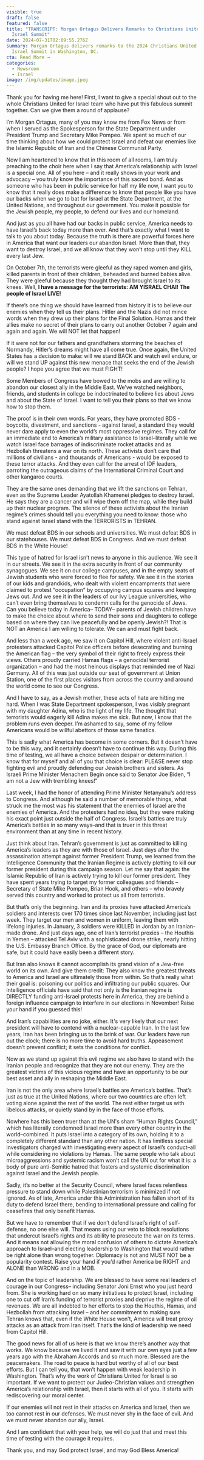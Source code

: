 ```yaml
---
visible: true
draft: false
featured: false
title: "TRANSCRIPT: Morgan Ortagus Delivers Remarks to Christians United For
  Israel Summit"
date: 2024-07-31T02:09:55.276Z
summary: Morgan Ortagus delivers remarks to the 2024 Christians United for
  Israel Summit in Washington, DC.
cta: Read More →
categories:
  - Newsroom
  - Israel
image: /img/updates/image.jpeg
---
```

Thank you for having me here! First, I want to give a special shout out to the whole Christians United for Israel team who have put this fabulous summit together. Can we give them a round of applause?

I’m Morgan Ortagus, many of you may know me from Fox News or from when I served as the Spokesperson for the State Department under President Trump and Secretary Mike Pompeo. We spent so much of our time thinking about how we could protect Israel and defeat our enemies like the Islamic Republic of Iran and the Chinese Communist Party.

Now I am heartened to know that in this room of all rooms, I am truly preaching to the choir here when I say that America’s relationship with Israel is a special one. All of you here – and it really shows in your work and advocacy – you truly know the importance of this sacred bond. And as someone who has been in public service for half my life now, I want you to know that it really does make a difference to know that people like you have our backs when we go to bat for Israel at the State Department, at the United Nations, and throughout our government. You make it possible for the Jewish people, my people, to defend our lives and our homeland.

And just as you all have had our backs in public service, America needs to have Israel’s back today more than ever. And that’s exactly what I want to talk to you about today. Because the truth is there are powerful forces here in America that want our leaders our abandon Israel. More than that, they want to destroy Israel, and we all know that they won’t stop until they KILL every last Jew.

On October 7th, the terrorists were gleeful as they raped women and girls, killed parents in front of their children, beheaded and burned babies alive. They were gleeful because they thought they had brought Israel to its knees. Well, **I have a message for the terrorists: AM YISRAEL CHAI! The people of Israel LIVE!**

If there’s one thing we should have learned from history it is to believe our enemies when they tell us their plans. Hitler and the Nazis did not mince words when they drew up their plans for the Final Solution. Hamas and their allies make no secret of their plans to carry out another October 7 again and again and again. We will NOT let that happen!

If it were not for our fathers and grandfathers storming the beaches of Normandy, Hitler’s dreams might have all come true. Once again, the United States has a decision to make: will we stand BACK and watch evil endure, or will we stand UP against this new menace that seeks the end of the Jewish people? I hope you agree that we must FIGHT!

Some Members of Congress have bowed to the mobs and are willing to abandon our closest ally in the Middle East. We’ve watched neighbors, friends, and students in college be indoctrinated to believe lies about Jews and about the State of Israel. I want to tell you their plans so that we know how to stop them.

The proof is in their own words. For years, they have promoted BDS - boycotts, divestment, and sanctions - against Israel, a standard they would never dare apply to even the world’s most oppressive regimes. They call for an immediate end to America’s military assistance to Israel–literally while we watch Israel face barrages of indiscriminate rocket attacks and as Hezbollah threatens a war on its north. These activists don’t care that millions of civilians - and thousands of Americans - would be exposed to these terror attacks. And they even call for the arrest of IDF leaders, parroting the outrageous claims of the International Criminal Court and other kangaroo courts.

They are the same ones demanding that we lift the sanctions on Tehran, even as the Supreme Leader Ayatollah Khamenei pledges to destroy Israel. He says they are a cancer and will wipe them off the map, while they build up their nuclear program. The silence of these activists about the Iranian regime’s crimes should tell you everything you need to know: those who stand against Israel stand with the TERRORISTS in TEHRAN.

We must defeat BDS in our schools and universities. We must defeat BDS in our statehouses. We must defeat BDS in Congress. And we must defeat BDS in the White House!

This type of hatred for Israel isn’t news to anyone in this audience. We see it in our streets. We see it in the extra security in front of our community synagogues. We see it on our college campuses, and in the empty seats of Jewish students who were forced to flee for safety. We see it in the stories of our kids and grandkids, who dealt with violent encampments that were claimed to protest “occupation” by occupying campus squares and keeping Jews out. And we see it in the leaders of our Ivy League universities, who can’t even bring themselves to condemn calls for the genocide of Jews. Can you believe today in America– TODAY– parents of Jewish children have to make the choice about where to send their sons and daughters to college based on where they can live peacefully and be openly Jewish?! That is NOT an America I am willing to tolerate. We can and must fight back.

And less than a week ago, we saw it on Capitol Hill, where violent anti-Israel protesters attacked Capitol Police officers before desecrating and burning the American flag – the very symbol of their right to freely express their views. Others proudly carried Hamas flags – a genocidal terrorist organization – and had the most heinous displays that reminded me of Nazi Germany. All of this was just outside our seat of government at Union Station, one of the first places visitors from across the country and around the world come to see our Congress.

And I have to say, as a Jewish mother, these acts of hate are hitting me hard. When I was State Department spokesperson, I was visibly pregnant with my daughter Adina, who is the light of my life. The thought that terrorists would eagerly kill Adina makes me sick. But now, I know that the problem runs even deeper. I’m ashamed to say, some of my fellow Americans would be willful abettors of those same fanatics.

This is sadly what America has become in some corners. But it doesn’t have to be this way, and it certainly doesn’t have to continue this way. During this time of testing, we all have a choice between despair or determination. I know that for myself and all of you that choice is clear: PLEASE never stop fighting evil and proudly defending our Jewish brothers and sisters. As Israeli Prime Minister Menachem Begin once said to Senator Joe Biden, “I am not a Jew with trembling knees!”

Last week, I had the honor of attending Prime Minister Netanyahu’s address to Congress. And although he said a number of memorable things, what struck me the most was his statement that the enemies of Israel are the enemies of America. And the protesters had no idea, but they were making his exact point just outside the half of Congress. Israel’s battles are truly America’s battles in so many ways–and that is truer in this threat environment than at any time in recent history.

Just think about Iran. Tehran’s government is just as committed to killing America’s leaders as they are with those of Israel. Just days after the assassination attempt against former President Trump, we learned from the Intelligence Community that the Iranian Regime is actively plotting to kill our former president during this campaign season. Let me say that again: the Islamic Republic of Iran is actively trying to kill our former president. They have spent years trying to target my former colleagues and friends – Secretary of State Mike Pompeo, Brian Hook, and others – who bravely served this country and worked to protect us all from terrorists.

But that’s only the beginning. Iran and its proxies have attacked America’s soldiers and interests over 170 times since last November, including just last week. They target our men and women in uniform, leaving them with lifelong injuries. In January, 3 soldiers were KILLED in Jordan by an Iranian-made drone. And just days ago, one of Iran’s terrorist proxies – the Houthis in Yemen – attacked Tel Aviv with a sophisticated drone strike, nearly hitting the U.S. Embassy Branch Office. By the grace of God, our diplomats are safe, but it could have easily been a different story.

But Iran also knows it cannot accomplish its grand vision of a Jew-free world on its own. And give them credit: They also know the greatest threats to America and Israel are ultimately those from within. So that’s really what their goal is: poisoning our politics and infiltrating our public squares. Our intelligence officials have said that not only is the Iranian regime is DIRECTLY funding anti-Israel protests here in America, they are behind a foreign influence campaign to interfere in our elections in November! Raise your hand if you guessed this!

And Iran’s capabilities are no joke, either. It's very likely that our next president will have to contend with a nuclear-capable Iran. In the last few years, Iran has been bringing us to the brink of war. Our leaders have run out the clock; there is no more time to avoid hard truths. Appeasement doesn’t prevent conflict; it sets the conditions for conflict.

Now as we stand up against this evil regime we also have to stand with the Iranian people and recognize that they are not our enemy. They are the greatest victims of this vicious regime and have an opportunity to be our best asset and ally in reshaping the Middle East.

Iran is not the only area where Israel’s battles are America’s battles. That’s just as true at the United Nations, where our two countries are often left voting alone against the rest of the world. The rest either target us with libelous attacks, or quietly stand by in the face of those efforts.

Nowhere has this been truer than at the UN's sham “Human Rights Council,” which has literally condemned Israel more than every other country in the world–combined. It puts Israel into a category of its own, holding it to a completely different standard than any other nation. It has limitless special investigators charged with investigating every aspect of Israel’s conduct–all while considering no violations by Hamas. The same people who talk about microaggressions and systemic racism won’t call the UN out for what it is: a body of pure anti-Semitic hatred that fosters and systemic discrimination against Israel and the Jewish people.

Sadly, it’s no better at the Security Council, where Israel faces relentless pressure to stand down while Palestinian terrorism is minimized if not ignored. As of late, America under this Administration has fallen short of its duty to defend Israel there, bending to international pressure and calling for ceasefires that only benefit Hamas.

But we have to remember that if we don’t defend Israel’s right of self-defense, no one else will. That means using our veto to block resolutions that undercut Israel’s rights and its ability to prosecute the war on its terms. And it means not allowing the moral confusion of others to dictate America’s approach to Israel–and electing leadership to Washington that would rather be right alone than wrong together. Diplomacy is not and MUST NOT be a popularity contest. Raise your hand if you’d rather America be RIGHT and ALONE than WRONG and in a MOB.

And on the topic of leadership. We are blessed to have some real leaders of courage in our Congress– including Senator Joni Ernst who you just heard from. She is working hard on so many initiatives to protect Israel, including one to cut off Iran’s funding of terrorist proxies and deprive the regime of oil revenues. We are all indebted to her efforts to stop the Houthis, Hamas, and Hezbollah from attacking Israel – and her commitment to making sure Tehran knows that, even if the White House won’t, America will treat proxy attacks as an attack from Iran itself. That’s the kind of leadership we need from Capitol Hill.

The good news for all of us here is that we know there’s another way that works. We know because we lived it and saw it with our own eyes just a few years ago with the Abraham Accords and so much more. Blessed are the peacemakers. The road to peace is hard but worthy of all of our best efforts. But I can tell you, that won’t happen with weak leadership in Washington. That’s why the work of Christians United for Israel is so important. If we want to protect our Judeo-Christian values and strengthen America’s relationship with Israel, then it starts with all of you. It starts with rediscovering our moral center.

If our enemies will not rest in their attacks on America and Israel, then we too cannot rest in our defenses. We must never shy in the face of evil. And we must never abandon our ally, Israel.

And I am confident that with your help, we will do just that and meet this time of testing with the courage it requires.

Thank you, and may God protect Israel, and may God Bless America!